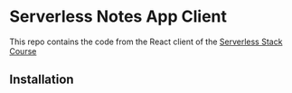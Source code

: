 # Serverless Notes App Client
This repo contains the code from the React client of the [Serverless Stack Course](https://serverless-stack.com/)

## Installation
